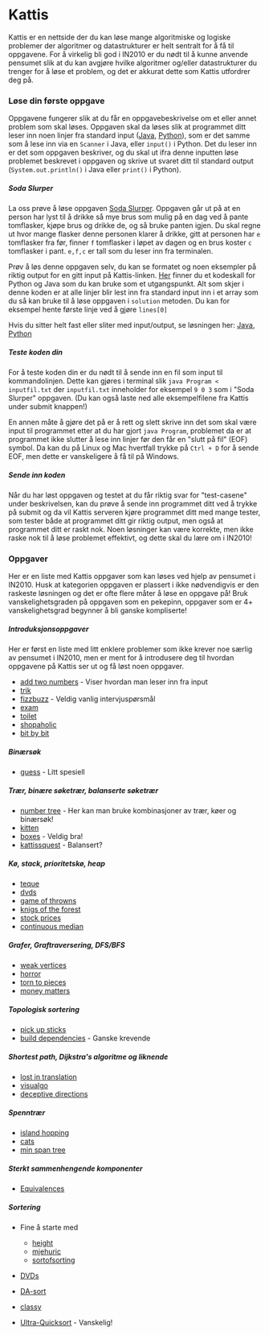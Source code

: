 # Kattis

Kattis er en nettside der du kan løse mange algoritmiske og logiske problemer der
algoritmer og datastrukturer er helt sentralt for å få til oppgavene. For å virkelig bli
god i IN2010 er du nødt til å kunne anvende pensumet slik at du kan avgjøre hvilke
algoritmer og/eller datastrukturer du trenger for å løse et problem, og det er akkurat
dette som Kattis utfordrer deg på.

### Løse din første oppgave

Oppgavene fungerer slik at du får en oppgavebeskrivelse om et eller annet problem som skal
løses.  Oppgaven skal da løses slik at programmet ditt leser inn noen linjer fra standard
input ([Java](https://www.geeksforgeeks.org/ways-to-read-input-from-console-in-java/),
[Python](https://www.geeksforgeeks.org/take-input-from-stdin-in-python/)), som er det
samme som å lese inn via en `Scanner` i Java, eller `input()` i Python.  Det du leser inn
er det som oppgaven beskriver, og du skal ut ifra denne inputten løse problemet beskrevet
i oppgaven og skrive ut svaret ditt til standard output (`System.out.println()` i Java
eller `print()` i Python).

##### Soda Slurper

La oss prøve å løse oppgaven [Soda Slurper](https://open.kattis.com/problems/sodaslurper).
Oppgaven går ut på at en person har lyst til å drikke så mye brus som mulig på en dag ved
å pante tomflasker, kjøpe brus og drikke de, og så bruke panten igjen. Du skal regne ut
hvor mange flasker denne personen klarer å drikke, gitt at personen har `e` tomflasker fra
før, finner `f` tomflasker i løpet av dagen og en brus koster `c` tomflasker i pant.
`e,f,c` er tall som du leser inn fra terminalen.

Prøv å løs denne oppgaven selv, du kan se formatet og noen eksempler på riktig output for
en gitt input på Kattis-linken. [Her](kodeskall/) finner du et kodeskall for Python og
Java som du kan bruke som et utgangspunkt. Alt som skjer i denne koden er at alle linjer
blir lest inn fra standard input inn i et array som du så kan bruke til å løse oppgaven i
`solution` metoden. Du kan for eksempel hente første linje ved å gjøre `lines[0]`

Hvis du sitter helt fast eller sliter med input/output, se løsningen her:
[Java](oppgaver/SodaSlurper.java), [Python](oppgaver/SodaSlurper.py)

##### Teste koden din

For å teste koden din er du nødt til å sende inn en fil som input til kommandolinjen.
Dette kan gjøres i terminal slik `java Program < inputfil.txt` der `inputfil.txt` inneholder
for eksempel `9 0 3` som i "Soda Slurper" oppgaven. (Du kan også laste ned alle
eksempelfilene fra Kattis under submit knappen!)

En annen måte å gjøre det på er å rett og slett skrive inn det som skal være input til
programmet etter at du har gjort `java Program`, problemet da er at programmet ikke
slutter å lese inn linjer før den får en "slutt på fil" (EOF) symbol. Da kan du på Linux
og Mac hvertfall trykke på `Ctrl + D` for å sende EOF, men dette er vanskeligere å få til
på Windows.

##### Sende inn koden

Når du har løst oppgaven og testet at du får riktig svar for "test-casene" under
beskrivelsen, kan du prøve å sende inn programmet ditt ved å trykke på submit og da vil
Kattis serveren kjøre programmet ditt med mange tester, som tester både at programmet ditt
gir riktig output, men også at programmet ditt er raskt nok. Noen løsninger kan være
korrekte, men ikke raske nok til å løse problemet effektivt, og dette skal du lære om i
IN2010!

### Oppgaver

Her er en liste med Kattis oppgaver som kan løses ved hjelp av pensumet i IN2010. Husk at
kategorien oppgaven er plassert i ikke nødvendigvis er den raskeste løsningen og det er
ofte flere måter å løse en oppgave på! Bruk vanskelighetsgraden på oppgaven som en
pekepinn, oppgaver som er 4+ vanskelighetsgrad begynner å bli ganske kompliserte!

##### Introduksjonsoppgaver

Her er først en liste med litt enklere problemer som ikke krever noe særlig av pensumet i
IN2010, men er ment for å introdusere deg til hvordan oppgavene på Kattis ser ut og få
løst noen oppgaver.

* [add two numbers](https://open.kattis.com/problems/addtwonumbers) - Viser hvordan man leser inn fra input
* [trik](https://open.kattis.com/problems/trik)
* [fizzbuzz](https://open.kattis.com/problems/fizzbuzz) - Veldig vanlig intervjuspørsmål
* [exam](https://open.kattis.com/problems/exam)
* [toilet](https://open.kattis.com/problems/toilet)
* [shopaholic](https://open.kattis.com/problems/shopaholic)
* [bit by bit](https://open.kattis.com/problems/bitbybit)

##### Binærsøk

* [guess](https://open.kattis.com/problems/guess) - Litt spesiell

##### Trær, binære søketrær, balanserte søketrær

* [number tree](https://open.kattis.com/problems/numbertree) - Her kan man bruke kombinasjoner av trær, køer og binærsøk!
* [kitten](https://open.kattis.com/problems/kitten)
* [boxes](https://open.kattis.com/problems/boxes) - Veldig bra!
* [kattissquest](https://open.kattis.com/problems/kattissquest) - Balansert?

##### Kø, stack, prioritetskø, heap

* [teque](https://open.kattis.com/problems/teque)
* [dvds](https://open.kattis.com/problems/dvds)
* [game of throwns](https://open.kattis.com/problems/throwns)
* [knigs of the forest](https://open.kattis.com/problems/knigsoftheforest)
* [stock prices](https://open.kattis.com/problems/stockprices)
* [continuous median](https://open.kattis.com/problems/continuousmedian)

##### Grafer, Graftraversering, DFS/BFS
* [weak vertices](https://open.kattis.com/problems/weakvertices)
* [horror](https://open.kattis.com/problems/horror)
* [torn to pieces](https://open.kattis.com/problems/torn2pieces)
* [money matters](https://open.kattis.com/problems/moneymatters)

##### Topologisk sortering
* [pick up sticks](https://open.kattis.com/problems/pickupsticks)
* [build dependencies](https://open.kattis.com/problems/builddeps) - Ganske krevende

##### Shortest path, Dijkstra's algoritme og liknende
* [lost in translation](https://open.kattis.com/problems/lost)
* [visualgo](https://open.kattis.com/problems/visualgo)
* [deceptive directions](https://open.kattis.com/problems/deceptivedirections)

##### Spenntrær
* [island hopping](https://open.kattis.com/problems/islandhopping)
* [cats](https://open.kattis.com/problems/cats)
* [min span tree](https://open.kattis.com/problems/minspantree)

##### Sterkt sammenhengende komponenter
* [Equivalences](https://open.kattis.com/problems/equivalences)

##### Sortering
* Fine å starte med
    * [height](https://open.kattis.com/problems/height)
    * [mjehuric](https://open.kattis.com/problems/mjehuric)
    * [sortofsorting](https://open.kattis.com/problems/sortofsorting)

* [DVDs](https://open.kattis.com/problems/dvds)
* [DA-sort](https://open.kattis.com/problems/dasort)
* [classy](https://open.kattis.com/problems/classy)
* [Ultra-Quicksort](https://open.kattis.com/problems/ultraquicksort) - Vanskelig!
